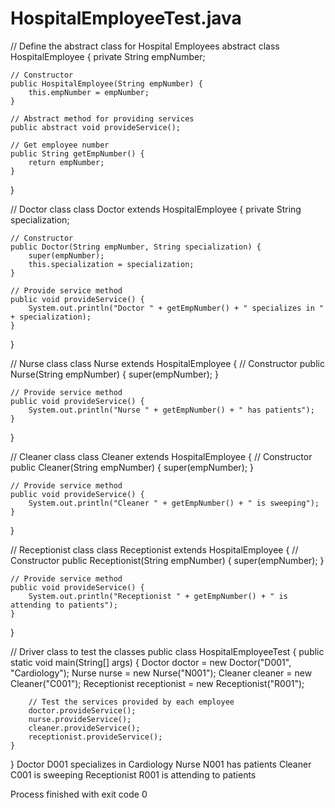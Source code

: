 # HospitalEmployeeTest.java
// Define the abstract class for Hospital Employees
abstract class HospitalEmployee {
    private String empNumber;

    // Constructor
    public HospitalEmployee(String empNumber) {
        this.empNumber = empNumber;
    }

    // Abstract method for providing services
    public abstract void provideService();

    // Get employee number
    public String getEmpNumber() {
        return empNumber;
    }
}

// Doctor class
class Doctor extends HospitalEmployee {
    private String specialization;

    // Constructor
    public Doctor(String empNumber, String specialization) {
        super(empNumber);
        this.specialization = specialization;
    }

    // Provide service method
    public void provideService() {
        System.out.println("Doctor " + getEmpNumber() + " specializes in " + specialization);
    }
}

// Nurse class
class Nurse extends HospitalEmployee {
    // Constructor
    public Nurse(String empNumber) {
        super(empNumber);
    }

    // Provide service method
    public void provideService() {
        System.out.println("Nurse " + getEmpNumber() + " has patients");
    }
}

// Cleaner class
class Cleaner extends HospitalEmployee {
    // Constructor
    public Cleaner(String empNumber) {
        super(empNumber);
    }

    // Provide service method
    public void provideService() {
        System.out.println("Cleaner " + getEmpNumber() + " is sweeping");
    }
}

// Receptionist class
class Receptionist extends HospitalEmployee {
    // Constructor
    public Receptionist(String empNumber) {
        super(empNumber);
    }

    // Provide service method
    public void provideService() {
        System.out.println("Receptionist " + getEmpNumber() + " is attending to patients");
    }
}

// Driver class to test the classes
public class HospitalEmployeeTest {
    public static void main(String[] args) {
        Doctor doctor = new Doctor("D001", "Cardiology");
        Nurse nurse = new Nurse("N001");
        Cleaner cleaner = new Cleaner("C001");
        Receptionist receptionist = new Receptionist("R001");

        // Test the services provided by each employee
        doctor.provideService();
        nurse.provideService();
        cleaner.provideService();
        receptionist.provideService();
    }
}
Doctor D001 specializes in Cardiology
Nurse N001 has patients
Cleaner C001 is sweeping
Receptionist R001 is attending to patients

Process finished with exit code 0
